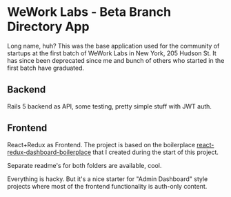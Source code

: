 # WeWork Labs - Beta Branch Directory App

Long name, huh? This was the base application used for the community of startups at the first batch of WeWork Labs in New York, 205 Hudson St. It has since been deprecated since me and bunch of others who started in the first batch have graduated.

## Backend
Rails 5 backend as API, some testing, pretty simple stuff with JWT auth.

## Frontend
React+Redux as Frontend. The project is based on the boilerplace [react-redux-dashboard-boilerplace](https://github.com/exhibiton/react-redux-dashboard-boilerplate) that I created during the start of this project.

Separate readme's for both folders are available, cool. 

Everything is hacky. But it's a nice starter for "Admin Dashboard" style projects where most of the frontend functionality is auth-only content.
